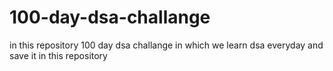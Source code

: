 # 100-day-dsa-challange
in this repository 100 day dsa challange in which we learn dsa everyday and save it in this repository
